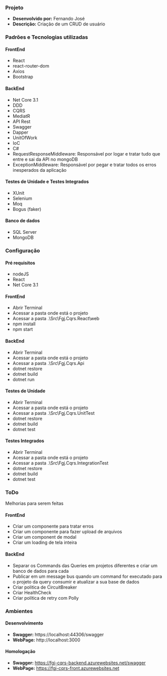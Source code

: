 ### Projeto
- **Desenvolvido por:** Fernando José
- **Descrição:**
Criação de um CRUD de usuário

### Padrões e Tecnologias utilizadas
#### FrontEnd
- React
- react-router-dom
- Axios
- Bootstrap

#### BackEnd
- Net Core 3.1
- DDD
- CQRS
- MediatR
- API Rest
- Swagger
- Dapper
- UnitOfWork
- IoC
- C#
- RequestResponseMiddleware: Responsável por logar e tratar tudo que entre e sai da API no mongoDB
- ExceptionMiddleware: Responsável por pegar e tratar todos os erros inesperados da aplicação

#### Testes de Unidade e Testes Integrados
- XUnit
- Selenium
- Moq
- Bogus (faker)

#### Banco de dados
- SQL Server
- MongoDB

### Configuração

#### Pré requisitos
- nodeJS
- React
- Net Core 3.1

#### FrontEnd
- Abrir Terminal
- Acessar a pasta onde está o projeto
- Acessar a pasta .\Src\Fgj.Cqrs.React\web
- npm install
- npm start

#### BackEnd
- Abrir Terminal
- Acessar a pasta onde está o projeto
- Acessar a pasta .\Src\Fgj.Cqrs.Api
- dotnet restore
- dotnet build
- dotnet run

#### Testes de Unidade
- Abrir Terminal
- Acessar a pasta onde está o projeto
- Acessar a pasta .\Src\Fgj.Cqrs.UnitTest
- dotnet restore
- dotnet build
- dotnet test

#### Testes Integrados
- Abrir Terminal
- Acessar a pasta onde está o projeto
- Acessar a pasta .\Src\Fgj.Cqrs.IntegrationTest
- dotnet restore
- dotnet build
- dotnet test

### ToDo
Melhorias para serem feitas 

#### FrontEnd
- Criar um componente para tratar erros
- Criar um componente para fazer upload de arquivos
- Criar um component de modal
- Criar um loading de tela inteira

#### BackEnd
- Separar os Commands das Queries em projetos diferentes e criar um banco de dados para cada
- Publicar em um message bus quando um command for executado para o projeto da query consumir e atualizar a sua base de dados
- Criar politica de CircuitBreaker
- Criar HealthCheck
- Criar política de retry com Polly

### Ambientes

#### Desenvolvimento
- **Swagger:** https://localhost:44306/swagger
- **WebPage:** http://localhost:3000

#### Homologação
- **Swagger:** https://fgj-cqrs-backend.azurewebsites.net/swagger
- **WebPage:** https://fgj-cqrs-front.azurewebsites.net